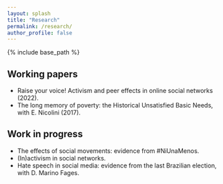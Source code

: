 ```yaml
---
layout: splash
title: "Research"
permalink: /research/
author_profile: false
---
```

{% include base_path %}


## Working papers 
* Raise your voice! Activism and peer effects in online social networks (2022).
* The long memory of poverty: the Historical Unsatisfied Basic Needs, with E. Nicolini (2017).


## Work in progress 
* The effects of social movements: evidence from #NiUnaMenos.
* (In)activism in social networks.
* Hate speech in social media: evidence from the last Brazilian election, with D. Marino Fages. 


